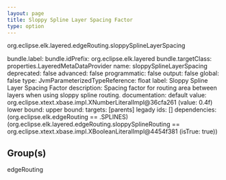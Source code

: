 ```yaml
---
layout: page
title: Sloppy Spline Layer Spacing Factor
type: option
---
```

org.eclipse.elk.layered.edgeRouting.sloppySplineLayerSpacing

bundle.label: 
bundle.idPrefix: org.eclipse.elk.layered
bundle.targetClass: properties.LayeredMetaDataProvider
name: sloppySplineLayerSpacing
deprecated: false
advanced: false
programmatic: false
output: false
global: false
type: JvmParameterizedTypeReference: float
label: Sloppy Spline Layer Spacing Factor
description: Spacing factor for routing area between layers when using sloppy spline routing.
documentation: 
default value: org.eclipse.xtext.xbase.impl.XNumberLiteralImpl@36cfa261 (value: 0.4f)
lower bound: 
upper bound: 
targets: [parents]
legady ids: []
dependencies: (org.eclipse.elk.edgeRouting == <XFeatureCallImplCustom>.SPLINES) (org.eclipse.elk.layered.edgeRouting.sloppySplineRouting == org.eclipse.xtext.xbase.impl.XBooleanLiteralImpl@4454f381 (isTrue: true))

## Group(s)
edgeRouting 

